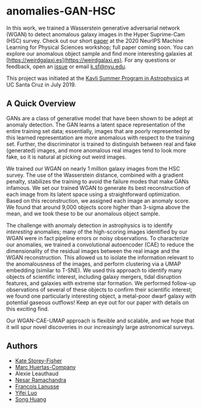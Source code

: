 # anomalies-GAN-HSC

In this work, we trained a Wasserstein generative adversarial network (WGAN) to detect anomalous galaxy images in the Hyper Suprime-Cam (HSC) survey.
Check out our short [paper](https://arxiv.org/abs/2012.08082) at the 2020 NeurIPS Machine Learning for Physical Sciences workshop; full paper coming soon.
You can explore our anomalous object sample and find more interesting galaxies at [https://weirdgalaxi.es](https://weirdgalaxi.es).
For any questions or feedback, open an [issue](https://github.com/kstoreyf/anomalies-GAN-HSC/issues) or email [k.sf@nyu.edu](mailto:k.sf@nyu.edu).

This project was initiated at the [Kavli Summer Program in Astrophysics](https://kspa.soe.ucsc.edu/archives/2019) at UC Santa Cruz in July 2019.

## A Quick Overview

GANs are a class of generative model that have been shown to be adept at anomaly detection.
The GAN learns a latent space representation of the entire training set data; essentially, images that are poorly represented by this learned representation are more anomalous with respect to the training set.
Further, the discriminator is trained to distinguish between real and fake (generated) images, and more anomalous real images tend to look more fake, so it is natural at picking out weird images.

We trained our WGAN on nearly 1 million galaxy images from the HSC survey.
The use of the Wasserstein distance, combined with a gradient penalty, stabilizes the training to avoid the failure modes that make GANs infamous.
We set our trained WGAN to generate its best reconstruction of each image from its latent space using a straightforward optimization.
Based on this reconstruction, we assigned each image an anomaly score.
We found that around 9,000 objects score higher than 3-sigma above the mean, and we took these to be our anomalous object sample.

The challenge with anomaly detection in astrophysics is to identify *interesting* anomalies; many of the high-scoring images identified by our WGAN were in fact pipeline errors or noisy observations.
To characterize our anomalies, we trained a convolutional autoencoder (CAE) to reduce the dimensionality of the residual images between the real image and the WGAN reconstruction.
This allowed us to isolate the information relevant to the anomalousness of the images, and perform clustering via a UMAP embedding (similar to T-SNE).
We used this approach to identify many objects of scientific interest, including galaxy mergers, tidal disruption features, and galaxies with extreme star formation.
We performed follow-up observations of several of these objects to confirm their scientific interest; we found one particularly interesting object, a metal-poor dwarf galaxy with potential gaseous outflows!
Keep an eye out for our paper with details on this exciting find.

Our WGAN-CAE-UMAP approach is flexible and scalable, and we hope that it will spur novel discoveries in our increasingly large astronomical surveys.

## Authors

- [Kate Storey-Fisher](https://github.com/kstoreyf)
- [Marc Huertas-Company](https://github.com/mhuertascompany)
- Alexie Leauthaud
- [Nesar Ramachandra](https://github.com/nesar)
- [Francois Lanusse](https://github.com/EiffL)
- [Yifei Luo](https://github.com/yluo54301)
- [Song Huang](https://github.com/dr-guangtou)

